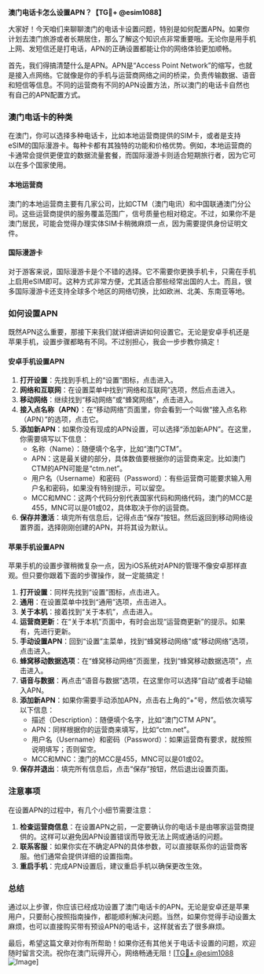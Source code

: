 **澳门电话卡怎么设置APN？【TG💪+ @esim1088】**

大家好！今天咱们来聊聊澳门的电话卡设置问题，特别是如何配置APN。如果你计划去澳门旅游或者长期居住，那么了解这个知识点非常重要哦。无论你是用手机上网、发短信还是打电话，APN的正确设置都能让你的网络体验更加顺畅。

首先，我们得搞清楚什么是APN。APN是“Access Point Network”的缩写，也就是接入点网络。它就像是你的手机与运营商网络之间的桥梁，负责传输数据、语音和短信等信息。不同的运营商有不同的APN设置方法，所以澳门的电话卡自然也有自己的APN配置方式。

### **澳门电话卡的种类**
在澳门，你可以选择多种电话卡，比如本地运营商提供的SIM卡，或者是支持eSIM的国际漫游卡。每种卡都有其独特的功能和价格优势。例如，本地运营商的卡通常会提供更便宜的数据流量套餐，而国际漫游卡则适合短期旅行者，因为它可以在多个国家使用。

#### **本地运营商**
澳门的本地运营商主要有几家公司，比如CTM（澳门电讯）和中国联通澳门分公司。这些运营商提供的服务覆盖范围广，信号质量也相对稳定。不过，如果你不是澳门居民，可能会觉得办理实体SIM卡稍微麻烦一点，因为需要提供身份证明文件。

#### **国际漫游卡**
对于游客来说，国际漫游卡是个不错的选择。它不需要你更换手机卡，只需在手机上启用eSIM即可。这种方式非常方便，尤其适合那些经常出国的人士。而且，很多国际漫游卡还支持全球多个地区的网络切换，比如欧洲、北美、东南亚等地。

### **如何设置APN**
既然APN这么重要，那接下来我们就详细讲讲如何设置它。无论是安卓手机还是苹果手机，设置步骤都略有不同。不过别担心，我会一步步教你搞定！

#### **安卓手机设置APN**
1. **打开设置**：先找到手机上的“设置”图标，点击进入。
2. **网络和互联网**：在设置菜单中找到“网络和互联网”选项，然后点击进入。
3. **移动网络**：继续找到“移动网络”或“蜂窝网络”，点击进入。
4. **接入点名称（APN）**：在“移动网络”页面里，你会看到一个叫做“接入点名称（APN）”的选项，点击它。
5. **添加新APN**：如果你没有现成的APN设置，可以选择“添加新APN”。在这里，你需要填写以下信息：
   - 名称（Name）：随便填个名字，比如“澳门CTM”。
   - APN：这是最关键的部分，具体数值要根据你的运营商来定。比如澳门CTM的APN可能是“ctm.net”。
   - 用户名（Username）和密码（Password）：有些运营商可能要求输入用户名和密码，如果没有特别提示，可以留空。
   - MCC和MNC：这两个代码分别代表国家代码和网络代码，澳门的MCC是455，MNC可以是01或02，具体取决于你的运营商。
6. **保存并激活**：填完所有信息后，记得点击“保存”按钮。然后返回到移动网络设置界面，选择刚刚创建的APN，并将其设为默认。

#### **苹果手机设置APN**
苹果手机的设置步骤稍微复杂一点，因为iOS系统对APN的管理不像安卓那样直观。但只要你跟着下面的步骤操作，就一定能搞定！

1. **打开设置**：同样先找到“设置”图标，点击进入。
2. **通用**：在设置菜单中找到“通用”选项，点击进入。
3. **关于本机**：接着找到“关于本机”，点击进入。
4. **运营商更新**：在“关于本机”页面中，有时会出现“运营商更新”的提示。如果有，先进行更新。
5. **手动设置APN**：回到“设置”主菜单，找到“蜂窝移动网络”或“移动网络”选项，点击进入。
6. **蜂窝移动数据选项**：在“蜂窝移动网络”页面里，找到“蜂窝移动数据选项”，点击进入。
7. **语音与数据**：再点击“语音与数据”选项，在这里你可以选择“自动”或者手动输入APN。
8. **添加新APN**：如果你需要手动添加APN，点击右上角的“+”号，然后依次填写以下信息：
   - 描述（Description）：随便填个名字，比如“澳门CTM APN”。
   - APN：同样根据你的运营商来填写，比如“ctm.net”。
   - 用户名（Username）和密码（Password）：如果运营商有要求，就按照说明填写；否则留空。
   - MCC和MNC：澳门的MCC是455，MNC可以是01或02。
9. **保存并退出**：填完所有信息后，点击“保存”按钮，然后退出设置页面。

### **注意事项**
在设置APN的过程中，有几个小细节需要注意：

1. **检查运营商信息**：在设置APN之前，一定要确认你的电话卡是由哪家运营商提供的。这样可以避免因APN设置错误而导致无法上网或通话的问题。
2. **联系客服**：如果你实在不确定APN的具体参数，可以直接联系你的运营商客服。他们通常会提供详细的设置指南。
3. **重启手机**：完成APN设置后，建议重启手机以确保更改生效。

### **总结**
通过以上步骤，你应该已经成功设置了澳门电话卡的APN。无论是安卓还是苹果用户，只要耐心按照指南操作，都能顺利解决问题。当然，如果你觉得手动设置太麻烦，也可以直接购买带有预设APN的电话卡，这样就省去了很多麻烦。

最后，希望这篇文章对你有所帮助！如果你还有其他关于电话卡设置的问题，欢迎随时留言交流。祝你在澳门玩得开心，网络畅通无阻！[[TG💪+ @esim1088](https://t.me/s/esim1088) ![Image](https://i.postimg.cc/4NQfJmqS/Snipaste-2025-05-13-00-14-12.png)]